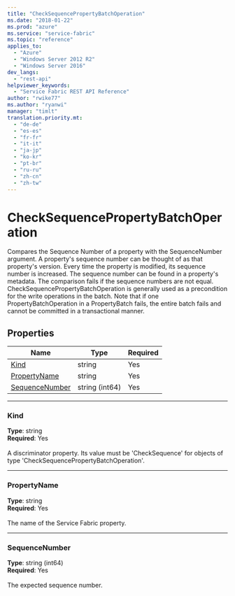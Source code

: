 ```yaml
---
title: "CheckSequencePropertyBatchOperation"
ms.date: "2018-01-22"
ms.prod: "azure"
ms.service: "service-fabric"
ms.topic: "reference"
applies_to: 
  - "Azure"
  - "Windows Server 2012 R2"
  - "Windows Server 2016"
dev_langs: 
  - "rest-api"
helpviewer_keywords: 
  - "Service Fabric REST API Reference"
author: "rwike77"
ms.author: "ryanwi"
manager: "timlt"
translation.priority.mt: 
  - "de-de"
  - "es-es"
  - "fr-fr"
  - "it-it"
  - "ja-jp"
  - "ko-kr"
  - "pt-br"
  - "ru-ru"
  - "zh-cn"
  - "zh-tw"
---
```

# CheckSequencePropertyBatchOperation

Compares the Sequence Number of a property with the SequenceNumber argument.
A property's sequence number can be thought of as that property's version.
Every time the property is modified, its sequence number is increased.
The sequence number can be found in a property's metadata.
The comparison fails if the sequence numbers are not equal.
CheckSequencePropertyBatchOperation is generally used as a precondition for the write operations in the batch.
Note that if one PropertyBatchOperation in a PropertyBatch fails,
the entire batch fails and cannot be committed in a transactional manner.


## Properties

| Name | Type | Required |
| --- | --- | --- |
| [Kind](#kind) | string | Yes |
| [PropertyName](#propertyname) | string | Yes |
| [SequenceNumber](#sequencenumber) | string (int64) | Yes |

____
### Kind
__Type__: string <br/>
__Required__: Yes <br/>
<br/>
A discriminator property. Its value must be 'CheckSequence' for objects of type 'CheckSequencePropertyBatchOperation'.

____
### PropertyName
__Type__: string <br/>
__Required__: Yes<br/>
<br/>
The name of the Service Fabric property.

____
### SequenceNumber
__Type__: string (int64) <br/>
__Required__: Yes<br/>
<br/>
The expected sequence number.
